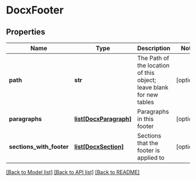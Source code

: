 # DocxFooter

## Properties
Name | Type | Description | Notes
------------ | ------------- | ------------- | -------------
**path** | **str** | The Path of the location of this object; leave blank for new tables | [optional] 
**paragraphs** | [**list[DocxParagraph]**](DocxParagraph.md) | Paragraphs in this footer | [optional] 
**sections_with_footer** | [**list[DocxSection]**](DocxSection.md) | Sections that the footer is applied to | [optional] 

[[Back to Model list]](../README.md#documentation-for-models) [[Back to API list]](../README.md#documentation-for-api-endpoints) [[Back to README]](../README.md)


